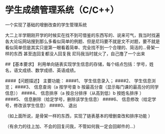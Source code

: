 # 学生成绩管理系统（C/C++）
一个实现了基础的增删改查的学生管理系统

大二上半学期刚开学的时候实在找不到可借鉴的东西写的、说来可气，我当时找遍各大论坛网站搜到那么多看似简单的例题、但是尼玛要不就是文不对题，要不就是看似简单但是其实只是第一眼看着简单、完全找不到一个合理的、简洁的...骨架一样的东西 甚至连回复都没人回复我   尼玛我当时就火了，自己撸了一个出来

##【基本要求】 利用单向链表实现学生信息的存储，每个结点包括：学号，姓名，语文成绩、数学成绩、英语成绩。

####【问题描述】 主要功能： 
####1、 学生信息录入； 
####2、 学生信息浏览； 
####3、 信息查询（a 按学号查  b 按最高分查（显示每门课的最高分的同学信息）） 
####4、 信息排序（a 按总分排序（从高到低）b 按姓名排序  ） 
####5、 信息删除（给定学号，删除该学生信息） 
####6、 信息修改（给定学号，修改该学生信息） 
####0、 退出 




（如上面所说，是骨架一样的东西，实现了链表基本的增删查改和排序功能  ）

（有余力的往上加、不会的回复问我，不管如何我一定会回邮件的...）

